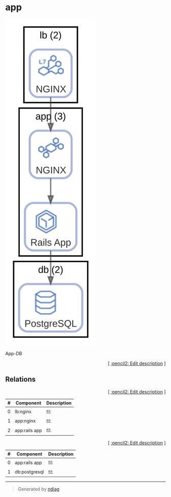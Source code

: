# app

![view](label-app.svg)

App-DB


<p align="right">
  [ <a href="../input/ndiag.descriptions/_label-app.md">:pencil2: Edit description</a> ]
<p>

## Relations

<p align="right">
  [ <a href="../input/ndiag.descriptions/_relation-lb_nginx-d49ef52.md">:pencil2: Edit description</a> ]
<p>

| # | Component | Description |
| --- | --- | --- |
| 0 | lb:nginx |  <a href="../input/ndiag.descriptions/_component-lb_nginx.md">:pencil2:</a> |
| 1 | app:nginx |  <a href="../input/ndiag.descriptions/_component-app_nginx.md">:pencil2:</a> |
| 2 | app:rails app |  <a href="../input/ndiag.descriptions/_component-app_rails_app.md">:pencil2:</a> |


<p align="right">
  [ <a href="../input/ndiag.descriptions/_relation-app_rails_app-5315b66.md">:pencil2: Edit description</a> ]
<p>

| # | Component | Description |
| --- | --- | --- |
| 0 | app:rails app |  <a href="../input/ndiag.descriptions/_component-app_rails_app.md">:pencil2:</a> |
| 1 | db:postgresql |  <a href="../input/ndiag.descriptions/_component-db_postgresql.md">:pencil2:</a> |


---

> Generated by [ndiag](https://github.com/k1LoW/ndiag)
